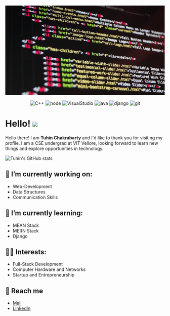 [![Header](https://github.com/Tuhin-SnapD/Tuhin-SnapD/blob/main/header.jpg? "Header")](https://github.com/Tuhin-SnapD/Tuhin-SnapD/blob/main/header_picture.jpg)

<p align='center'>  
  <img alt="C++" height="30px" src="https://api.iconify.design/logos:c-plusplus.svg" />
  <img alt="node" height="30px" src="https://api.iconify.design/logos:nodejs.svg" />
  <img alt="VisualStudio" height="30px" src="https://api.iconify.design/logos:visual-studio-code.svg" />
  <img alt="java" height="30px" src="https://api.iconify.design/logos:javascript.svg" />
  <img alt="django" height="30px" src="https://api.iconify.design/logos:django.svg" />
  <img alt="git" height="30px" src="https://api.iconify.design/logos:git.svg" />

 
</p>

# Hello! <img src="https://raw.githubusercontent.com/MartinHeinz/MartinHeinz/master/wave.gif" width="30px">


Hello there! I am **Tuhin Chakrabarty** and I'd like to thank you for visiting my profile. I am a CSE undergrad at VIT Vellore, looking forward to learn new things and explore opportunities in technology.


![Tuhin's GitHub stats](https://github-readme-stats.vercel.app/api?username=Tuhin-SnapD)

## 🔭 I’m currently working on: 
- Web-Development
- Data Structures
- Communication Skills


## 🌱 I’m currently learning: 
- MEAN Stack
- MERN Stack
- Django

## 👨‍💻 Interests:
- Full-Stack Development
- Computer Hardware and Networks
- Startup and Entrepreneurship

## :speech_balloon:	 Reach me
- [Mail](mailto:tuhinchakrabarty14@gmail.com?subject=[GitHub]%20Source%20Han%20Sans)
- [LinkedIn](https://www.linkedin.com/in/tuhin-chakrabarty-1074aa19b/)


